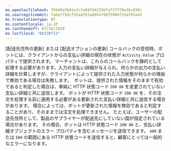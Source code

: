 ```yaml
---
ms.openlocfilehash: f09d0a7b81e3cfa69fd42356faf27f79e3bc038c
ms.sourcegitcommit: fa6e775dcf95a4253ad854796f5906f33af05a42
ms.translationtype: HT
ms.contentlocale: ja-JP
ms.lasthandoff: 07/16/2019
ms.locfileid: "68230713"
---
```

[配送先住所の更新] または [配送オプションの更新] コールバックの受信時、ボットには、クライアントからの支払い詳細の現在の状態が `Activity.Value` プロパティで提供されます。
マーチャントは、これらのコールバックを静的として処理する必要があります。入力の支払い詳細が与えられ、何らかの出力の支払い詳細を計算しますが、クライアントによって提供された入力状態が何らかの理由で無効である場合は失敗します。 
ボットは、提供された情報をそのままで有効であると判定した場合は、単純に HTTP 状態コード `200 OK` を変更されていない支払い詳細と共に送信します。 ボットが HTTP 状態コード `200 OK` を、その注文を処理する前に適用する必要がある更新された支払い詳細と共に送信する場合があります。 場合によっては、ボットが更新された情報を無効であると判定することがあり、そのままでは注文を処理できません。 たとえば、ユーザーの配送先住所として、製品のサプライヤーが配送先にしていない国が指定されている場合があります。 その場合、ボットは HTTP 状態コード `200 OK` と、支払い詳細オブジェクトのエラー プロパティを含むメッセージを送信できます。 `400` または `500` の範囲にある HTTP 状態コードを送信すると、顧客にとっては一般的なエラーになります。
